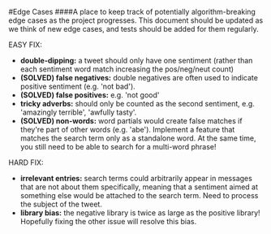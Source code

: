 #Edge Cases
####A place to keep track of potentially algorithm-breaking edge cases as the project progresses. This document should be updated as we think of new edge cases, and tests should be added for them regularly.

EASY FIX:

- <b>double-dipping:</b> a tweet should only have one sentiment (rather than each sentiment word match increasing the pos/neg/neut count)
- <b>(SOLVED) false negatives:</b> double negatives are often used to indicate positive sentiment (e.g. 'not bad').
- <b>(SOLVED) false positives:</b> e.g. 'not good'
- <b>tricky adverbs:</b> should only be counted as the second sentiment, e.g. 'amazingly terrible', 'awfully tasty'.
- <b>(SOLVED) non-words:</b> word partials would create false matches if they're part of other words (e.g. 'abe'). Implement a feature that matches the search term only as a standalone word. At the same time, you still need to be able to search for a multi-word phrase!


HARD FIX:

- <b>irrelevant entries:</b> search terms could arbitrarily appear in messages that are not about them specifically, meaning that a sentiment aimed at something else would be attached to the search term. Need to process the subject of the tweet.
- <b>library bias:</b> the negative library is twice as large as the positive library! Hopefully fixing the other issue will resolve this bias.
